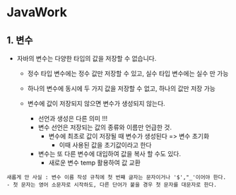 # JavaWork

## 1. 변수
- 자바의 변수는 다양한 타입의 값을 저장할 수 없습니다.
  - 정수 타입 변수에는 정수 값만 저장할 수 있고, 실수 타입 변수에는 실수 만 가능
  - 하나의 변수에 동시에 두 가지 값을 저장할 수 없고, 하나의 값만 저장 가능
  
  - 변수에 값이 저장되지 않으면 변수가 생성되지 않는다.
    - 선언과 생성은 다른 의미 !!!
    - 변수 선언은 저장되는 값의 종류와 이름만 언급한 것.
        - 변수에 최초로 값이 저장될 때 변수가 생성된다 => 변수 초기화
          - 이때 사용된 값을 초기값이라고 한다
    - 변수는 또 다른 변수에 대입하여 값을 복사 할 수도 있다.
      - 새로운 변수 temp 활용하여 값 교환

```
새롭게 안 사실 : 변수 이름 작성 규칙에 첫 번쨰 글자는 문자이거나 '$',"_'이어야 한다.
- 첫 문자는 영어 소문자로 시작하도, 다른 단어가 붙을 경우 첫 문자를 대문자로 한다.
```


